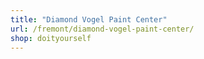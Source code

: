```yaml
---
title: "Diamond Vogel Paint Center"
url: /fremont/diamond-vogel-paint-center/
shop: doityourself
---
```

